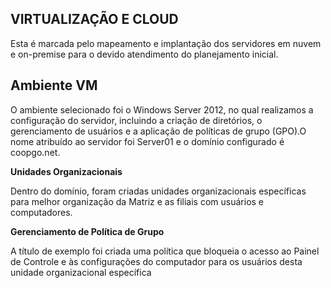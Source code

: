 ## VIRTUALIZAÇÃO E CLOUD
Esta é marcada pelo mapeamento e implantação dos servidores em nuvem e on-premise para o devido atendimento do planejamento inicial. 

## Ambiente VM
O ambiente selecionado foi o Windows Server 2012, no qual realizamos a configuração do servidor, incluindo a criação de diretórios, o gerenciamento de usuários e a aplicação de políticas de grupo (GPO).O nome atribuído ao servidor foi Server01 e o domínio configurado é coopgo.net.

**Unidades Organizacionais**

Dentro do domínio, foram criadas unidades organizacionais específicas para melhor organização da Matriz e as filiais com usuários e computadores.

**Gerenciamento de Política de Grupo**

A título de exemplo foi criada uma política que bloqueia o acesso ao Painel de Controle e às configurações do computador para os usuários desta unidade organizacional específica

